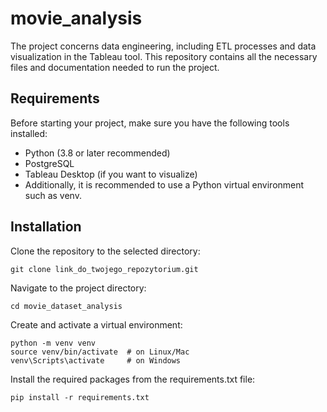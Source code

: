 # movie_analysis

The project concerns data engineering, including ETL processes and data visualization in the Tableau tool. This repository contains all the necessary files and documentation needed to run the project.

## Requirements
Before starting your project, make sure you have the following tools installed:

- Python (3.8 or later recommended)
- PostgreSQL
- Tableau Desktop (if you want to visualize)
- Additionally, it is recommended to use a Python virtual environment such as venv.

## Installation
Clone the repository to the selected directory: 
``` 
git clone link_do_twojego_repozytorium.git
```

Navigate to the project directory:
``` 
cd movie_dataset_analysis
```

Create and activate a virtual environment:
```
python -m venv venv
source venv/bin/activate  # on Linux/Mac
venv\Scripts\activate     # on Windows
```

Install the required packages from the requirements.txt file:
``` 
pip install -r requirements.txt
```

